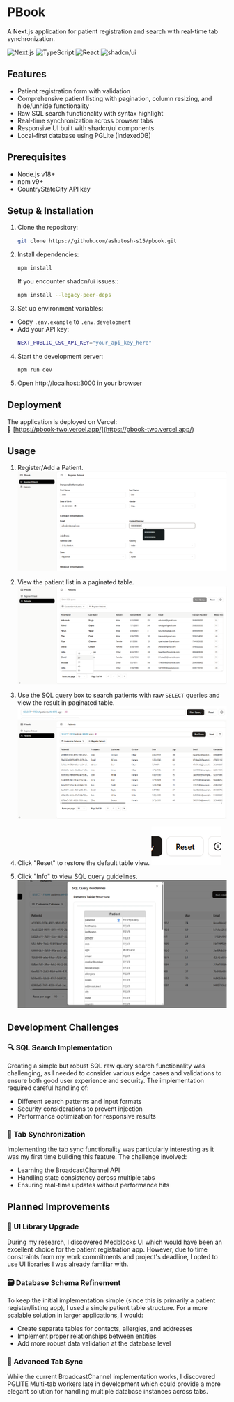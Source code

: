 # PBook

A Next.js application for patient registration and search with real-time tab synchronization.

![Next.js](https://img.shields.io/badge/Next.js-15.3.2-black?style=flat&logo=next.js)
![TypeScript](https://img.shields.io/badge/TypeScript-5.0+-blue?style=flat&logo=typescript)
![React](https://img.shields.io/badge/React-19.0.0-blue?style=flat&logo=react)
![shadcn/ui](https://img.shields.io/badge/shadcn/ui-0.5.0+-black?style=flat)

## Features

- Patient registration form with validation
- Comprehensive patient listing with pagination, column resizing, and hide/unhide functionality
- Raw SQL search functionality with syntax highlight
- Real-time synchronization across browser tabs
- Responsive UI built with shadcn/ui components
- Local-first database using PGLite (IndexedDB)

## Prerequisites

- Node.js v18+
- npm v9+
- CountryStateCity API key

## Setup & Installation

1. Clone the repository:

   ```bash
   git clone https://github.com/ashutosh-s15/pbook.git
   ```

2. Install dependencies:

   ```bash
   npm install
   ```

   If you encounter shadcn/ui issues::

   ```bash
   npm install --legacy-peer-deps
   ```

3. Set up environment variables:

- Copy `.env.example` to `.env.development`
- Add your API key:
  ```bash
  NEXT_PUBLIC_CSC_API_KEY="your_api_key_here"
  ```

4. Start the development server:

   ```bash
   npm run dev
   ```

5. Open http://localhost:3000 in your browser

## Deployment

The application is deployed on Vercel:  
🔗 [https://pbook-two.vercel.app/](https://pbook-two.vercel.app/)

## Usage

1. Register/Add a Patient.
   ![alt text]({DFBCEC94-2AE2-406A-AAF6-14C2CEE9F000}.png)

2. View the patient list in a paginated table.
   ![alt text]({58F21FCB-B4C7-4F4D-9C6C-6C8BAE335FD5}.png)

3. Use the SQL query box to search patients with raw `SELECT` queries and view the result in paginated table.
   ![alt text]({18A47125-5D2C-432F-91ED-423FBFEC492D}.png)
   ![alt text]({6868768F-E486-4D18-AFFB-24F43E6846CF}.png)

4. Click "Reset" to restore the default table view.
   ![alt text]({68AF214D-1B87-4E8D-B60A-27BAB94A0CF3}.png)

5. Click "Info" to view SQL query guidelines.
   ![alt text]({D32F9BAF-E4B9-4F10-992C-7D945CAE993C}.png)

## Development Challenges

### 🔍 SQL Search Implementation

Creating a simple but robust SQL raw query search functionality was challenging, as I needed to consider various edge cases and validations to ensure both good user experience and security. The implementation required careful handling of:

- Different search patterns and input formats
- Security considerations to prevent injection
- Performance optimization for responsive results

### 🔄 Tab Synchronization

Implementing the tab sync functionality was particularly interesting as it was my first time building this feature. The challenge involved:

- Learning the BroadcastChannel API
- Handling state consistency across multiple tabs
- Ensuring real-time updates without performance hits

## Planned Improvements

### 🏥 UI Library Upgrade

During my research, I discovered Medblocks UI which would have been an excellent choice for the patient registration app. However, due to time constraints from my work commitments and project's deadline, I opted to use UI libraries I was already familiar with.

### 🗃️ Database Schema Refinement

To keep the initial implementation simple (since this is primarily a patient register/listing app), I used a single patient table structure. For a more scalable solution in larger applications, I would:

- Create separate tables for contacts, allergies, and addresses
- Implement proper relationships between entities
- Add more robust data validation at the database level

### 🔄 Advanced Tab Sync

While the current BroadcastChannel implementation works, I discovered PGLITE Multi-tab workers late in development which could provide a more elegant solution for handling multiple database instances across tabs.
